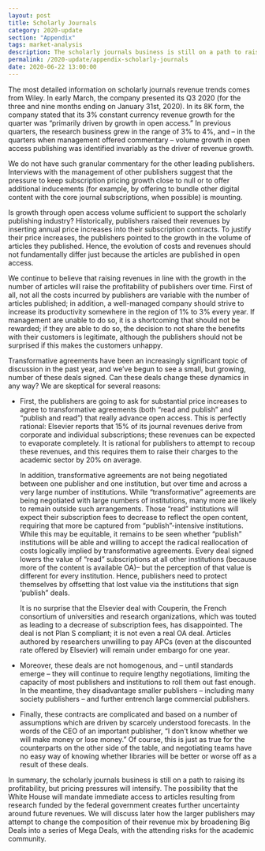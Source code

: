 ```yaml
---
layout: post
title: Scholarly Journals
category: 2020-update
section: "Appendix"
tags: market-analysis
description: The scholarly journals business is still on a path to raising its profitability, but pricing pressures will intensify and we see substantial stagnation of subscription revenues.
permalink: /2020-update/appendix-scholarly-journals
date: 2020-06-22 13:00:00
---
```


The most detailed information on scholarly journals revenue trends comes from Wiley. In early March, the company presented its Q3 2020 (for the three and nine months ending on January 31st, 2020). In its 8K form, the company stated that its 3% constant currency revenue growth for the quarter was “primarily driven by growth in open access.” In previous quarters, the research business grew in the range of 3% to 4%, and – in the quarters when management offered commentary – volume growth in open access publishing was identified invariably as the driver of revenue growth.

We do not have such granular commentary for the other leading publishers. Interviews with the management of other publishers suggest that the pressure to keep subscription pricing growth close to null or to offer additional inducements (for example, by offering to bundle other digital content with the core journal subscriptions, when possible) is mounting.

Is growth through open access volume sufficient to support the scholarly publishing industry? Historically, publishers raised their revenues by inserting annual price increases into their subscription contracts. To justify their price increases, the publishers pointed to the growth in the volume of articles they published. Hence, the evolution of costs and revenues should not fundamentally differ just because the articles are published in open access.

We continue to believe that raising revenues in line with the growth in the number of articles will raise the profitability of publishers over time. First of all, not all the costs incurred by publishers are variable with the number of articles published; in addition, a well-managed company should strive to increase its productivity somewhere in the region of 1% to 3% every year. If management are unable to do so, it is a shortcoming that should not be rewarded; if they are able to do so, the decision to not share the benefits with their customers is legitimate, although the publishers should not be surprised if this makes the customers unhappy.

Transformative agreements have been an increasingly significant topic of discussion in the past year, and we’ve begun to see a small, but growing, number of these deals signed. Can these deals change these dynamics in any way? We are skeptical for several reasons:

* First, the publishers are going to ask for substantial price increases to agree to transformative agreements (both “read and publish” and “publish and read”) that really advance open access. This is perfectly rational: Elsevier reports that 15% of its journal revenues derive from corporate and individual subscriptions; these revenues can be expected to evaporate completely. It is rational for publishers to attempt to recoup these revenues, and this requires them to raise their charges to the academic sector by 20% on average.  

   In addition, transformative agreements are not being negotiated between one publisher and one institution, but over time and across a very large number of institutions. While “transformative” agreements are being negotiated with large numbers of institutions, many more are likely to remain outside such arrangements. Those “read” institutions will expect their subscription fees to decrease to reflect the open content, requiring that more be captured from “publish”-intensive institutions. While this may be equitable, it remains to be seen whether “publish” institutions will be able and willing to accept the radical reallocation of costs logically implied by transformative agreements. Every deal signed lowers the value of “read” subscriptions at all other institutions (because more of the content is available OA)– but the perception of that value is different for every institution. Hence, publishers need to protect themselves by offsetting that lost value via the institutions that sign ‘publish” deals.

   It is no surprise that the Elsevier deal with Couperin, the French consortium of universities and research organizations, which was touted as leading to a decrease of subscription fees, has disappointed. The deal is not Plan S compliant; it is not even a real OA deal. Articles authored by researchers unwilling to pay APCs (even at the discounted rate offered by Elsevier) will remain under embargo for one year.

* Moreover, these deals are not homogenous, and – until standards emerge – they will continue to require lengthy negotiations, limiting the capacity of most publishers and institutions to roll them out fast enough. In the meantime, they disadvantage smaller publishers – including many society publishers – and further entrench large commercial publishers.

* Finally, these contracts are complicated and based on a number of assumptions which are driven by scarcely understood forecasts. In the words of the CEO of an important publisher, “I don’t know whether we will make money or lose money.” Of course, this is just as true for the counterparts on the other side of the table, and negotiating teams have no easy way of knowing whether libraries will be better or worse off as a result of these deals.

In summary, the scholarly journals business is still on a path to raising its profitability, but pricing pressures will intensify. The possibility that the White House will mandate immediate access to articles resulting from research funded by the federal government creates further uncertainty around future revenues. We will discuss later how the larger publishers may attempt to change the composition of their revenue mix by broadening Big Deals into a series of Mega Deals, with the attending risks for the academic community.
